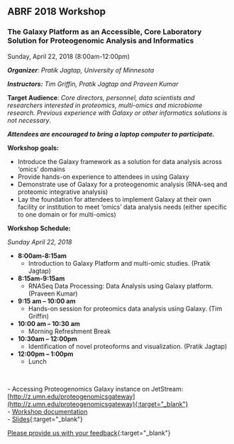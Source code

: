 ## **ABRF 2018 Workshop**

### **The Galaxy Platform as an Accessible, Core Laboratory Solution for Proteogenomic Analysis and Informatics**
Sunday, April 22, 2018 (8:00am-12:00pm) 
<br>

_**Organizer**: Pratik Jagtap, University of Minnesota_

_**Instructors:**  Tim Griffin, Pratik Jagtap and Praveen Kumar_

**Target Audience**: _Core directors, personnel, data scientists and researchers interested in proteomics, multi-omics and microbiome research. Previous experience with Galaxy or other informatics solutions is not necessary_.


**_Attendees are encouraged to bring a laptop computer to participate._**
<br>

**Workshop goals:**

- Introduce the Galaxy framework as a solution for data analysis across ‘omics’ domains
- Provide hands-on experience to attendees in using Galaxy
- Demonstrate use of Galaxy for a proteogenomic analysis (RNA-seq and proteomic integrative analysis)
- Lay the foundation for attendees to implement Galaxy at their own facility or institution to meet ‘omics’ data analysis needs (either specific to one domain or for multi-omics)

**Workshop Schedule:**

_Sunday April 22, 2018_
 <br>
- **8:00am-8:15am**
    - Introduction to Galaxy Platform and multi-omic studies. (Pratik Jagtap)
- **8:15am-9:15am**
    - RNASeq Data Processing: Data Analysis using Galaxy platform. (Praveen Kumar)
- **9:15 am – 10:00 am**
    - Hands-on session for proteomics data analysis using Galaxy. (Tim Griffin)
- **10:00 am – 10:30 am** 
    - Morning Refreshment Break
- **10:30am – 12:00pm**
    - Identification of novel proteoforms and visualization. (Pratik Jagtap)
- **12:00pm – 1:00pm**
    - Lunch

<br>

\- Accessing Proteogenomics Galaxy instance on JetStream: [http://z.umn.edu/proteogenomicsgateway](http://z.umn.edu/proteogenomicsgateway){:target="_blank"}
<br>
\- [Workshop documentation]()
<br>
\- [Slides](){:target="_blank"}


[Please provide us with your feedback](){:target="_blank"}


